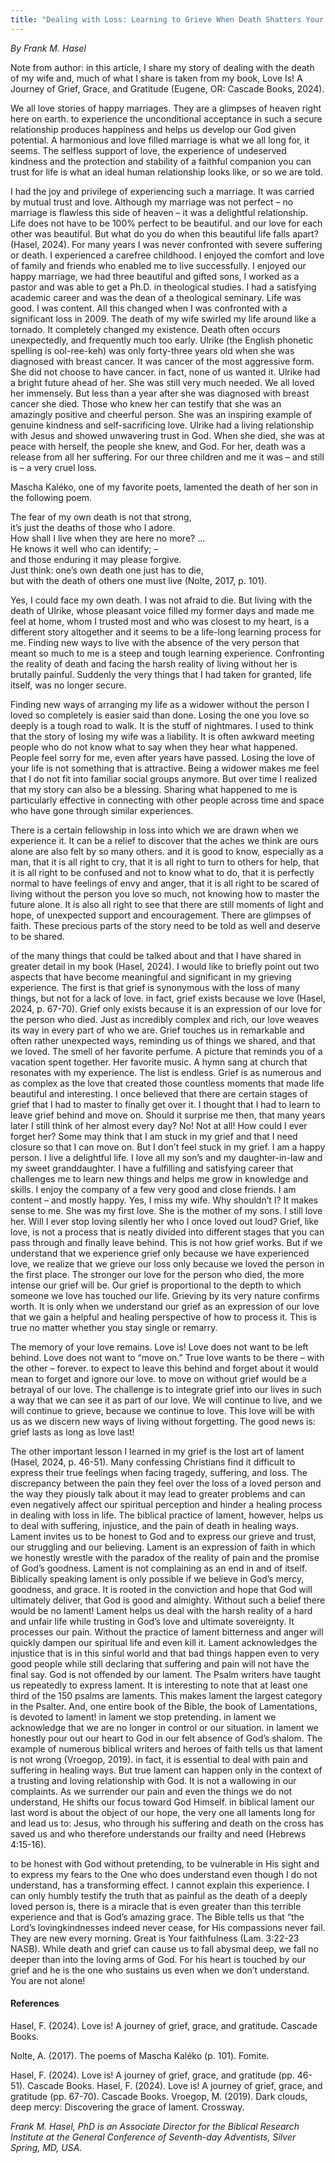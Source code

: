 ```yaml
---
title: "Dealing with Loss: Learning to Grieve When Death Shatters Your Life"
---
```


_By Frank M. Hasel_

Note from author: in this article, I share my story of dealing with the death of my wife and, much of what I share is taken from my book, Love Is! A Journey of Grief, Grace, and Gratitude (Eugene, OR: Cascade Books, 2024).

We all love stories of happy marriages. They are a glimpses of heaven right here on earth. to experience the unconditional acceptance in such a secure relationship produces happiness and helps us develop our God given potential. A harmonious and love filled marriage is what we all long for, it seems. The selfless support of love, the experience of undeserved kindness and the protection and stability of a faithful companion you can trust for life is what an ideal human relationship looks like, or so we are told.

I had the joy and privilege of experiencing such a marriage. It was carried by mutual trust and love. Although my marriage was not perfect – no marriage is flawless this side of heaven – it was a delightful relationship. Life does not have to be 100% perfect to be beautiful. and our love for each other was beautiful. But what do you do when this beautiful life falls apart? (Hasel, 2024). For many years I was never confronted with severe suffering or death. I experienced a carefree childhood. I enjoyed the comfort and love of family and friends who enabled me to live successfully. I enjoyed our happy marriage, we had three beautiful and gifted sons, I worked as a pastor and was able to get a Ph.D. in theological studies. I had a satisfying academic career and was the dean of a theological seminary. Life was good. I was content. All this changed when I was confronted with a significant loss in 2009. The death of my wife swirled my life around like a tornado. It completely changed my existence. Death often occurs unexpectedly, and frequently much too early. Ulrike (the English phonetic spelling is ool-ree-keh) was only forty-three years old when she was diagnosed with breast cancer. It was cancer of the most aggressive form. She did not choose to have cancer. in fact, none of us wanted it. Ulrike had a bright future ahead of her. She was still very much needed. We all loved her immensely. But less than a year after she was diagnosed with breast cancer she died. Those who knew her can testify that she was an amazingly positive and cheerful person. She was an inspiring example of genuine kindness and self-sacrificing love. Ulrike had a living relationship with Jesus and showed unwavering trust in God. When she died, she was at peace with herself, the people she knew, and God. For her, death was a release from all her suffering. For our three children and me it was – and still is – a very cruel loss.

Mascha Kaléko, one of my favorite poets, lamented the death of her son in the following poem.

The fear of my own death is not that strong,\
it’s just the deaths of those who I adore.\
How shall I live when they are here no more? ...\
He knows it well who can identify; –\
and those enduring it may please forgive.\
Just think: one’s own death one just has to die,\
but with the death of others one must live (Nolte, 2017, p. 101).

Yes, I could face my own death. I was not afraid to die. But living with the death of Ulrike, whose pleasant voice filled my former days and made me feel at home, whom I trusted most and who was closest to my heart, is a different story altogether and it seems to be a life-long learning process for me. Finding new ways to live with the absence of the very person that meant so much to me is a steep and tough learning experience. Confronting the reality of death and facing the harsh reality of living without her is brutally painful. Suddenly the very things that I had taken for granted, life itself, was no longer secure.

Finding new ways of arranging my life as a widower without the person I loved so completely is easier said than done. Losing the one you love so deeply is a tough road to walk. It is the stuff of nightmares. I used to think that the story of losing my wife was a liability. It is often awkward meeting people who do not know what to say when they hear what happened. People feel sorry for me, even after years have passed. Losing the love of your life is not something that is attractive. Being a widower makes me feel that I do not fit into familiar social groups anymore. But over time I realized that my story can also be a blessing. Sharing what happened to me is particularly effective in connecting with other people across time and space who have gone through similar experiences.

There is a certain fellowship in loss into which we are drawn when we experience it. It can be a relief to discover that the aches we think are ours alone are also felt by so many others. and it is good to know, especially as a man, that it is all right to cry, that it is all right to turn to others for help, that it is all right to be confused and not to know what to do, that it is perfectly normal to have feelings of envy and anger, that it is all right to be scared of living without the person you love so much, not knowing how to master the future alone. It is also all right to see that there are still moments of light and hope, of unexpected support and encouragement. There are glimpses of faith. These precious parts of the story need to be told as well and deserve to be shared.

of the many things that could be talked about and that I have shared in greater detail in my book (Hasel, 2024). I would like to briefly point out two aspects that have become meaningful and significant in my grieving experience. The first is that grief is synonymous with the loss of many things, but not for a lack of love. in fact, grief exists because we love (Hasel, 2024, p. 67-70). Grief only exists because it is an expression of our love for the person who died. Just as incredibly complex and rich, our love weaves its way in every part of who we are. Grief touches us in remarkable and often rather unexpected ways, reminding us of things we shared, and that we loved. The smell of her favorite perfume. A picture that reminds you of a vacation spent together. Her favorite music. A hymn sang at church that resonates with my experience. The list is endless. Grief is as numerous and as complex as the love that created those countless moments that made life beautiful and interesting. I once believed that there are certain stages of grief that I had to master to finally get over it. I thought that I had to learn to leave grief behind and move on. Should it surprise me then, that many years later I still think of her almost every day? No! Not at all! How could I ever forget her? Some may think that I am stuck in my grief and that I need closure so that I can move on. But I don’t feel stuck in my grief. I am a happy person. I live a delightful life. I love all my son’s and my daughter-in-law and my sweet granddaughter. I have a fulfilling and satisfying career that challenges me to learn new things and helps me grow in knowledge and skills. I enjoy the company of a few very good and close friends. I am content – and mostly happy. Yes, I miss my wife. Why shouldn’t I? It makes sense to me. She was my first love. She is the mother of my sons. I still love her. Will I ever stop loving silently her who I once loved out loud? Grief, like love, is not a process that is neatly divided into different stages that you can pass through and finally leave behind. This is not how grief works. But if we understand that we experience grief only because we have experienced love, we realize that we grieve our loss only because we loved the person in the first place. The stronger our love for the person who died, the more intense our grief will be. Our grief is proportional to the depth to which someone we love has touched our life. Grieving by its very nature confirms worth. It is only when we understand our grief as an expression of our love that we gain a helpful and healing perspective of how to process it. This is true no matter whether you stay single or remarry.

The memory of your love remains. Love is! Love does not want to be left behind. Love does not want to “move on.” True love wants to be there – with the other – forever. to expect to leave this behind and forget about it would mean to forget and ignore our love. to move on without grief would be a betrayal of our love. The challenge is to integrate grief into our lives in such a way that we can see it as part of our love. We will continue to live, and we will continue to grieve, because we continue to love. This love will be with us as we discern new ways of living without forgetting. The good news is: grief lasts as long as love last!

The other important lesson I learned in my grief is the lost art of lament (Hasel, 2024, p. 46-51). Many confessing Christians find it difficult to express their true feelings when facing tragedy, suffering, and loss. The discrepancy between the pain they feel over the loss of a loved person and the way they piously talk about it may lead to greater problems and can even negatively affect our spiritual perception and hinder a healing process in dealing with loss in life. The biblical practice of lament, however, helps us to deal with suffering, injustice, and the pain of death in healing ways. Lament invites us to be honest to God and to express our grieve and trust, our struggling and our believing. Lament is an expression of faith in which we honestly wrestle with the paradox of the reality of pain and the promise of God’s goodness. Lament is not complaining as an end in and of itself. Biblically speaking lament is only possible if we believe in God’s mercy, goodness, and grace. It is rooted in the conviction and hope that God will ultimately deliver, that God is good and almighty. Without such a belief there would be no lament! Lament helps us deal with the harsh reality of a hard and unfair life while trusting in God’s love and ultimate sovereignty. It processes our pain. Without the practice of lament bitterness and anger will quickly dampen our spiritual life and even kill it. Lament acknowledges the injustice that is in this sinful world and that bad things happen even to very good people while still declaring that suffering and pain will not have the final say. God is not offended by our lament. The Psalm writers have taught us repeatedly to express lament. It is interesting to note that at least one third of the 150 psalms are laments. This makes lament the largest category in the Psalter. And, one entire book of the Bible, the book of Lamentations, is devoted to lament! in lament we stop pretending. in lament we acknowledge that we are no longer in control or our situation. in lament we honestly pour out our heart to God in our felt absence of God’s shalom. The example of numerous biblical writers and heroes of faith tells us that lament is not wrong (Vroegop, 2019). in fact, it is essential to deal with pain and suffering in healing ways. But true lament can happen only in the context of a trusting and loving relationship with God. It is not a wallowing in our complaints. As we surrender our pain and even the things we do not understand, He shifts our focus toward God Himself. in biblical lament our last word is about the object of our hope, the very one all laments long for and lead us to: Jesus, who through his suffering and death on the cross has saved us and who therefore understands our frailty and need (Hebrews 4:15-16).

to be honest with God without pretending, to be vulnerable in His sight and to express my fears to the One who does understand even though I do not understand, has a transforming effect. I cannot explain this experience. I can only humbly testify the truth that as painful as the death of a deeply loved person is, there is a miracle that is even greater than this terrible experience and that is God’s amazing grace. The Bible tells us that “the Lord’s lovingkindnesses indeed never cease, for His compassions never fail. They are new every morning. Great is Your faithfulness (Lam. 3:22-23 NASB). While death and grief can cause us to fall abysmal deep, we fall no deeper than into the loving arms of God. For his heart is touched by our grief and he is the one who sustains us even when we don’t understand. You are not alone!

#### References

Hasel, F. (2024). Love is! A journey of grief, grace, and gratitude. Cascade Books.

Nolte, A. (2017). The poems of Mascha Kaléko (p. 101). Fomite.

Hasel, F. (2024). Love is! A journey of grief, grace, and gratitude (pp. 46-51). Cascade Books. Hasel, F. (2024). Love is! A journey of grief, grace, and gratitude (pp. 67-70). Cascade Books. Vroegop, M. (2019). Dark clouds, deep mercy: Discovering the grace of lament. Crossway.

_Frank M. Hasel, PhD is an Associate Director for the Biblical Research Institute at the General Conference of Seventh-day Adventists, Silver Spring, MD, USA._